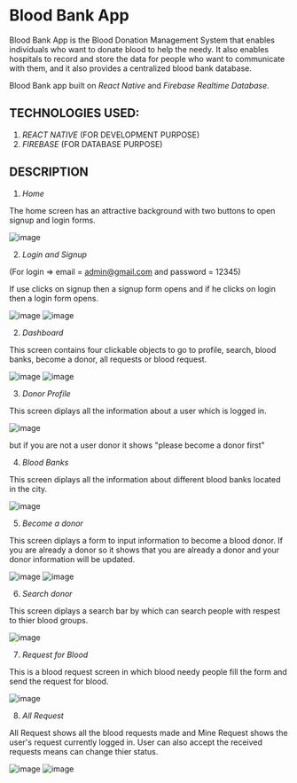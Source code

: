 # Blood Bank App

Blood Bank App is the Blood Donation Management System that enables individuals who want to donate blood to help the needy. It also enables hospitals to record and store the data for people who want to communicate with them, and it also provides a centralized blood bank database.

Blood Bank app built on *React Native* and *Firebase Realtime Database*.

## TECHNOLOGIES USED:
1. *REACT NATIVE* (FOR DEVELOPMENT PURPOSE)
2. *FIREBASE* (FOR DATABASE PURPOSE)

## DESCRIPTION

1. *Home*

The home screen has an attractive background with two buttons to open signup and login forms.

![image](https://user-images.githubusercontent.com/64039031/191195043-bc1a340b-61be-4f73-a03f-84ea736710b7.png)


2. *Login and Signup*

(For login => email = admin@gmail.com and password = 12345)

If use clicks on signup then a signup form opens and if he clicks on login then a login form opens.

![image](https://user-images.githubusercontent.com/64039031/191195193-60aaa330-a6be-466a-a0d1-f93a8caa1190.png)
![image](https://user-images.githubusercontent.com/64039031/191195371-4c7c2e93-bf6d-469c-a475-b020866585c1.png)


2. *Dashboard*

This screen contains four clickable objects to go to profile, search, blood banks, become a donor, all requests or blood request.

![image](https://user-images.githubusercontent.com/64039031/191195539-db0aa097-dd31-42d2-a989-3d982f6f8920.png)
![image](https://user-images.githubusercontent.com/64039031/191195605-3912ced6-0392-4df9-83e3-f2fa5eb2f4e5.png)


3. *Donor Profile*

This screen diplays all the information about a user which is logged in.

![image](https://user-images.githubusercontent.com/64039031/191197739-e99c68d9-dc61-495d-9ad7-0d5d0017cadd.png)

but if you are not a user donor it shows "please become a donor first"


4. *Blood Banks*

This screen diplays all the information about different blood banks located in the city.

![image](https://user-images.githubusercontent.com/64039031/191197939-3dd2275d-f5a3-4c1d-bc07-5367e935b709.png)


5. *Become a donor*

This screen diplays a form to input information to become a blood donor. 
If you are already a donor so it shows that you are already a donor and your donor information will be updated.

![image](https://user-images.githubusercontent.com/64039031/191198046-e24df60b-24a0-4565-ac18-588bb30f7592.png)
![image](https://user-images.githubusercontent.com/64039031/191198136-5f22504b-fab0-4a45-b00a-7d04e324cee0.png)


6. *Search donor*

This screen diplays a search bar by which can search people with respest to thier blood groups.

![image](https://user-images.githubusercontent.com/64039031/191198605-76b4614e-f972-4e76-90f5-7e510bba4f01.png)


7. *Request for Blood*

This is a blood request screen in which blood needy people fill the form and send the request for blood.

![image](https://user-images.githubusercontent.com/64039031/191198822-38777974-3bfc-4f55-b361-017d1af6c1d7.png)


8. *All Request*

All Request shows all the blood requests made and Mine Request shows the user's request currently logged in.
User can also accept the received requests means can change thier status.

![image](https://user-images.githubusercontent.com/64039031/191198933-9dbdabd4-df14-41d8-90f7-829aa771f5d7.png)
![image](https://user-images.githubusercontent.com/64039031/191198994-273469ca-17d6-49e5-a04f-696a2514c657.png)

